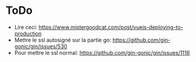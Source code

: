 # ToDo

* Lire ceci: https://www.mistergoodcat.com/post/vuejs-deploying-to-production
* Mettre le ssl autosigné sur la partie go: https://github.com/gin-gonic/gin/issues/530
* Pour mettre le ssl normal: https://github.com/gin-gonic/gin/issues/1116